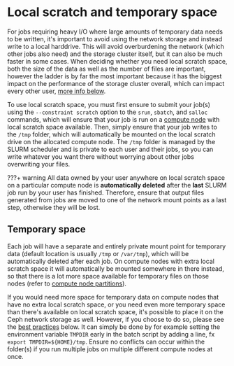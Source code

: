 # Local scratch and temporary space
For jobs requiring heavy I/O where large amounts of temporary data needs to be written, it's important to avoid using the network storage and instead write to a local harddrive. This will avoid overburdening the network (which other jobs also need) and the storage cluster itself, but it can also be much faster in some cases. When deciding whether you need local scratch space, both the size of the data as well as the number of files are important, however the ladder is by far the most important because it has the biggest impact on the performance of the storage cluster overall, which can impact every other user, [more info below](#avoid-numerous-small-files-at-all-costs).

To use local scratch space, you must first ensure to submit your job(s) using the `--constraint scratch` option to the `srun`, `sbatch`, and `salloc` commands, which will ensure that your job is run on a [compute node](slurm/partitions.md) with local scratch space available. Then, simply ensure that your job writes to the `/tmp` folder, which will automatically be mounted on the local scratch drive on the allocated compute node. The `/tmp` folder is managed by the SLURM scheduler and is private to each user and their jobs, so you can write whatever you want there without worrying about other jobs overwriting your files.

???+ warning 
      All data owned by your user anywhere on local scratch space on a particular compute node is **automatically deleted** after the **last** SLURM job run by your user has finished. Therefore, ensure that output files generated from jobs are moved to one of the network mount points as a last step, otherwise they will be lost.

## Temporary space
Each job will have a separate and entirely private mount point for temporary data (default location is usually `/tmp` or `/var/tmp`), which will be automatically deleted after each job. On compute nodes with extra local scratch space it will automatically be mounted somewhere in there instead, so that there is a lot more space available for temporary files on those nodes (refer to [compute node partitions](slurm/partitions.md)).

If you would need more space for temporary data on compute nodes that have no extra local scratch space, or you need even more temporary space than there's available on local scratch space, it's possible to place it on the Ceph network storage as well. However, if you choose to do so, please see the [best practices](#avoid-numerous-small-files-at-all-costs) below. It can simply be done by for example setting the environment variable `TMPDIR` early in the batch script by adding a line, fx `export TMPDIR=${HOME}/tmp`. Ensure no conflicts can occur within the folder(s) if you run multiple jobs on multiple different compute nodes at once.
